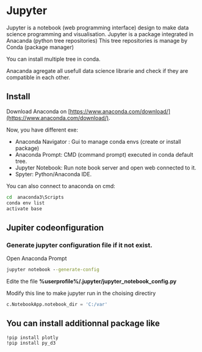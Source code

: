 # Jupyter

Jupyter is a notebook (web programming interface) design to make data science programming and visualisation.
Jupyter is a package integrated in Anacanda (python tree repositories)
This tree repositories is manage by Conda (package manager)

You can install multiple tree in conda.

Anacanda agregate all usefull data science librarie and check if they are compatible in each other.


## Install

Download Anaconda on [https://www.anaconda.com/download/](https://www.anaconda.com/download/).

Now, you have different exe:
- Anaconda Navigator : Gui to manage conda envs (create or install package)
- Anaconda Prompt: CMD (command prompt) executed in conda default tree.
- Jupyter Notebook: Run note book server and open web connected to it.
- Spyter: Python/Anaconda IDE.

You can also connect to anaconda on cmd:


```cmd
cd  anaconda3\Scripts
conda env list
activate base
```


## Jupiter codeonfiguration

###  Generate jupyter configuration file if it not exist.

Open Anaconda Prompt
```cmd
jupyter notebook --generate-config
```

Edite the file **%userprofile%/.jupyter/jupyter_notebook_config.py**

Modify this line to make jupyter run in the choising directiry
```python
c.NotebookApp.notebook_dir = 'C:/var'
```

## You can install additionnal package like
```ipython
!pip install plotly
!pip install py_d3
```
